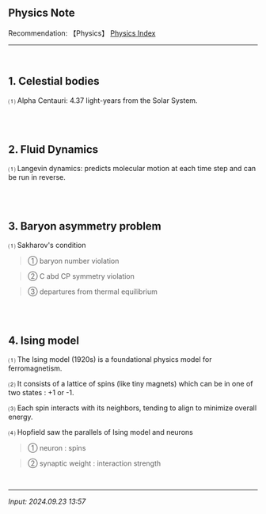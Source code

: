 ## Physics Note 

Recommendation: 【Physics】 [Physics Index](https://jb243.github.io/pages/725) 

---

<br>

## 1. Celestial bodies

⑴ Alpha Centauri: 4.37 light-years from the Solar System.

<br>

<br>

## 2. Fluid Dynamics

⑴ Langevin dynamics: predicts molecular motion at each time step and can be run in reverse.

<br>

<br>

## 3. Baryon asymmetry problem 

⑴ Sakharov's condition 

> ① baryon number violation 

> ② C abd CP symmetry violation

> ③ departures from thermal equilibrium

<br>

<br>

## 4. Ising model

⑴ The Ising model (1920s) is a foundational physics model for ferromagnetism.

⑵ It consists of a lattice of spins (like tiny magnets) which can be in one of two states : +1 or -1.

⑶ Each spin interacts with its neighbors, tending to align to minimize overall energy.

⑷ Hopfield saw the parallels of Ising model and neurons

> ① neuron : spins

> ② synaptic weight : interaction strength

<br>

---

_Input: 2024.09.23 13:57_
